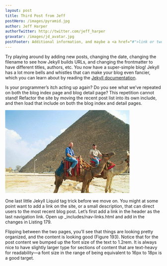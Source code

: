 ```yaml
---
layout: post
title: Third Post from Jeff
postHero: /images/pyramid.jpg
author: Jeff Harper
authorTwitter: http://twitter.com/jeff_harper
gravatar: /images/jd_avatar.jpg
postFooter: Additional information, and maybe a <a href="#">link or two</a>
---
```


Try playing around by adding new posts, changing the date, changing the filename to see how Jekyll builds URLs, and changing the frontmatter to have different titles, authors, etc. You now have a super-simple blog! Jekyll has a lot more bells and whistles that can make your blog even fancier, which you can learn about by reading the [Jekyll documentation](https://jekyllrb.com/docs/home/).



Is your programmer’s itch acting up again? Do you see what we’ve repeated on both the blog index page and blog detail page? This repetition cannot stand! Refactor the site by moving the recent post list into its own include, and then load that include on both the blog index and detail pages.

<img class="pull-left" src="/images/Jeff-mark-camels.jpg"
     alt="camel riders">

One last little Jekyll Liquid tag trick before we move on. You might at some point want to add a link on the site, or a small description, that can direct users to the most recent blog post. Let’s first add a link in the header as the last navigation link. Open up _includes/nav-links.html and add in the changes in Listing 179.

Flipping between the two pages, you’ll see that things are looking pretty organized, and the content is looking good (Figure 193). Notice that for the post content we bumped up the font size of the text to 1.2rem. It is always nice to have slightly larger type for sections of content that are text-heavy for readability—a font size in the range of being equivalent to 16px to 18px is a good target.